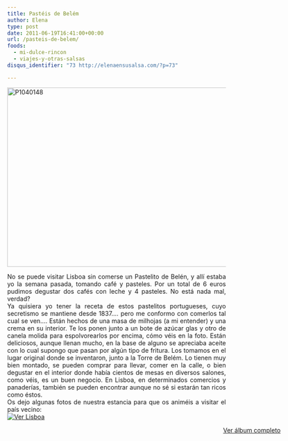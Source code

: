 ```yaml
---
title: Pastéis de Belém
author: Elena
type: post
date: 2011-06-19T16:41:00+00:00
url: /pasteis-de-belem/
foods:
  - mi-dulce-rincon
  - viajes-y-otras-salsas
disqus_identifier: "73 http://elenaensusalsa.com/?p=73"

---
```

[<img alt="P1040148" border="0" height="413" src="http://elenaensusalsa.com/wp-content/uploads/2011/06/P1040148_thumb-25255B11-25255D.jpg" style="border-bottom: 0px; border-left: 0px; border-right: 0px; border-top: 0px; display: inline;" title="P1040148" width="693" />][1] 

<div align="justify">
  No se puede visitar Lisboa sin comerse un Pastelito de Belén, y allí estaba yo la semana pasada, tomando café y pasteles. Por un total de 6 euros pudimos degustar dos cafés con leche y 4 pasteles. No está nada mal, verdad?
</div>

<div align="justify">
  Ya quisiera yo tener la receta de estos pastelitos portugueses, cuyo secretismo se mantiene desde 1837…. pero me conformo con comerlos tal cual se ven…. Están hechos de una masa de milhojas (a mi entender) y una crema en su interior. Te los ponen junto a un bote de azúcar glas y otro de canela molida para espolvorearlos por encima, cómo véis en la foto. Están deliciosos, aunque llenan mucho, en la base de alguno se apreciaba aceite con lo cual supongo que pasan por algún tipo de fritura. Los tomamos en el lugar original donde se inventaron, junto a la Torre de Belém. Lo tienen muy bien montado, se pueden comprar para llevar, comer en la calle, o bien degustar en el interior donde había cientos de mesas en diversos salones, como véis, es un buen negocio. En Lisboa, en determinados comercios y panaderías, también se pueden encontrar aunque no sé si estarán tan ricos como éstos.
</div>

<div align="justify">
  Os dejo algunas fotos de nuestra estancia para que os animéis a visitar el país vecino:
</div>

<div style="display: block; float: none; margin-left: auto; margin-right: auto; padding-bottom: 0px; padding-left: 0px; padding-right: 0px; padding-top: 0px; width: 630px;">
  <a href="http://cid-a5354edc4ebfa1ec.skydrive.live.com/redir.aspx?page=browse&resid=A5354EDC4EBFA1EC!1221&type=5" style="border-bottom: 0px; border-left: 0px; border-right: 0px; border-top: 0px;"><img alt="Ver Lisboa" src="http://elenaensusalsa.com/wp-content/uploads/2011/06/InlineRepresentation81d7ec1f-2120-42a1-bdb1-41d0484a23b1-25255B14-25255D.jpg" style="border-bottom: 0px; border-left: 0px; border-right: 0px; border-top: 0px;" /></a></p> 
  
  <div style="text-align: right; width: 630px;">
    <a href="http://cid-a5354edc4ebfa1ec.skydrive.live.com/redir.aspx?page=browse&resid=A5354EDC4EBFA1EC!1221&type=5">Ver álbum completo</a>
  </div>
</div>

 [1]: http://elenaensusalsa.com/wp-content/uploads/2011/06/P1040148_thumb-25255B11-25255D.jpg

